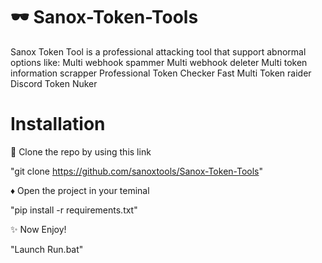 # 🕶 Sanox-Token-Tools
Sanox Token Tool is a professional attacking tool that support abnormal options like: Multi webhook spammer Multi webhook deleter Multi token information scrapper Professional Token Checker Fast Multi Token raider Discord Token Nuker

# Installation
🔗 Clone the repo by using this link

"git clone https://github.com/sanoxtools/Sanox-Token-Tools"

♦ Open the project in your teminal

"pip install -r requirements.txt"

✨ Now Enjoy!

"Launch Run.bat"
